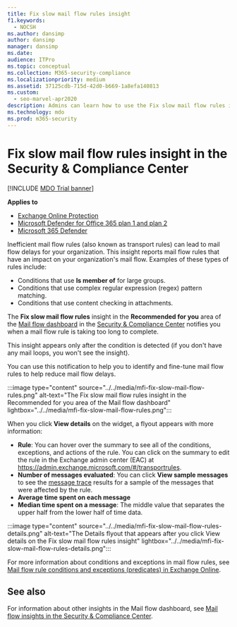 ```yaml
---
title: Fix slow mail flow rules insight
f1.keywords: 
  - NOCSH
ms.author: dansimp
author: dansimp
manager: dansimp
ms.date: 
audience: ITPro
ms.topic: conceptual
ms.collection: M365-security-compliance
ms.localizationpriority: medium
ms.assetid: 37125cdb-715d-42d0-b669-1a8efa140813
ms.custom: 
  - seo-marvel-apr2020
description: Admins can learn how to use the Fix slow mail flow rules insight in the Security & Compliance Center to identify and fix inefficient or broken mail flow rules (also known as transport rules) in their organization.
ms.technology: mdo
ms.prod: m365-security
---
```


# Fix slow mail flow rules insight in the Security & Compliance Center

[!INCLUDE [MDO Trial banner](../includes/mdo-trial-banner.md)]

**Applies to**
- [Exchange Online Protection](exchange-online-protection-overview.md)
- [Microsoft Defender for Office 365 plan 1 and plan 2](defender-for-office-365.md)
- [Microsoft 365 Defender](../defender/microsoft-365-defender.md)

Inefficient mail flow rules (also known as transport rules) can lead to mail flow delays for your organization. This insight reports mail flow rules that have an impact on your organization's mail flow. Examples of these types of rules include:

- Conditions that use **Is member of** for large groups.
- Conditions that use complex regular expression (regex) pattern matching.
- Conditions that use content checking in attachments.

The **Fix slow mail flow rules** insight in the **Recommended for you** area of the [Mail flow dashboard](mail-flow-insights-v2.md) in the [Security & Compliance Center](https://protection.office.com) notifies you when a mail flow rule is taking too long to complete.

This insight appears only after the condition is detected (if you don't have any mail loops, you won't see the insight).

You can use this notification to help you to identify and fine-tune mail flow rules to help reduce mail flow delays.

:::image type="content" source="../../media/mfi-fix-slow-mail-flow-rules.png" alt-text="The Fix slow mail flow rules insight in the Recommended for you area of the Mail flow dashboard" lightbox="../../media/mfi-fix-slow-mail-flow-rules.png":::

When you click **View details** on the widget, a flyout appears with more information:

- **Rule**: You can hover over the summary to see all of the conditions, exceptions, and actions of the rule. You can click on the summary to edit the rule in the Exchange admin center (EAC) at <https://admin.exchange.microsoft.com/#/transportrules>.
- **Number of messages evaluated**: You can click **View sample messages** to see the [message trace](message-trace-scc.md) results for a sample of the messages that were affected by the rule.
- **Average time spent on each message**
- **Median time spent on a message**: The middle value that separates the upper half from the lower half of time data.

:::image type="content" source="../../media/mfi-fix-slow-mail-flow-rules-details.png" alt-text="The Details flyout that appears after you click View details on the Fix slow mail flow rules insight" lightbox="../../media/mfi-fix-slow-mail-flow-rules-details.png":::

For more information about conditions and exceptions in mail flow rules, see [Mail flow rule conditions and exceptions (predicates) in Exchange Online](/Exchange/security-and-compliance/mail-flow-rules/conditions-and-exceptions).

## See also

For information about other insights in the Mail flow dashboard, see [Mail flow insights in the Security & Compliance Center](mail-flow-insights-v2.md).
